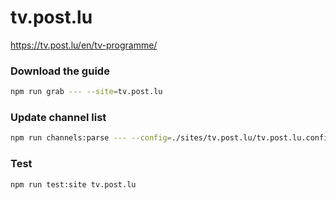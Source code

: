 # tv.post.lu

https://tv.post.lu/en/tv-programme/

### Download the guide

```sh
npm run grab --- --site=tv.post.lu
```

### Update channel list

```sh
npm run channels:parse --- --config=./sites/tv.post.lu/tv.post.lu.config.js --output=./sites/tv.post.lu/tv.post.lu.channels.xml
```

### Test

```sh
npm run test:site tv.post.lu
```
